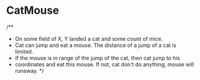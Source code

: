 # CatMouse
/**
 * On some field of X, Y landed a cat and some count of mice.
 * Cat can jump and eat a mouse. The distance of a jump of a cat is limited.
 * If the mouse is in range of the jump of the cat, then cat jump to his
 * coordinates and eat this mouse. If not, cat don't do anything, mouse will runaway.
 */
